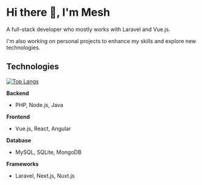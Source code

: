 # Hi there 👋, I'm Mesh

A full-stack developer who mostly works with Laravel and Vue.js.

I'm also working on personal projects to enhance my skills and explore new technologies.

## Technologies

[![Top Langs](https://github-readme-stats.vercel.app/api/top-langs/?username=meshu-dev&langs_count=6&layout=compact)](https://github.com/meshu-dev/github-readme-stats)

**Backend**
- PHP, Node.js, Java

**Frontend**
- Vue.js, React, Angular

**Database**
- MySQL, SQLite, MongoDB

**Frameworks**
- Laravel, Next.js, Nuxt.js
